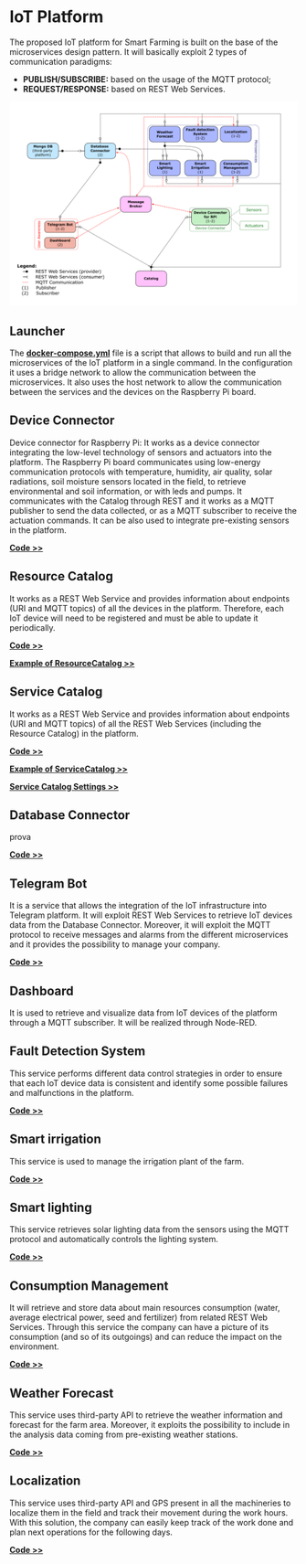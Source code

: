 # IoT Platform

The proposed IoT platform for Smart Farming is built on the base of the microservices design pattern. It will basically exploit 2 types of communication paradigms:
- **PUBLISH/SUBSCRIBE:** based on the usage of the MQTT protocol;
- **REQUEST/RESPONSE:** based on REST Web Services.

![plot](../Doc/Schema_platform.png)

## Launcher
The **[docker-compose.yml](./docker-compose.yml)** file is a script that allows to build and run all the microservices of the IoT platform in a single command. In the configuration it uses a bridge network to allow the communication between the microservices. It also uses the host network to allow the communication between the services and the devices on the Raspberry Pi board.

## Device Connector
Device connector for Raspberry Pi: It works as a device connector integrating the low-level technology of sensors  and actuators into the platform. The Raspberry Pi board communicates using low-energy communication protocols with temperature, humidity, air quality, solar radiations, soil moisture sensors located in the field, to retrieve environmental and soil information, or with leds and pumps. It communicates with the Catalog through REST and it works as a MQTT publisher to send the data collected, or as a MQTT subscriber to receive the actuation commands. It can be also used to integrate pre-existing sensors in the platform.

**[Code >>](./Devices/)**  

## Resource Catalog
It works as a REST Web Service and provides information about endpoints (URI and MQTT topics) of all the devices in the platform. Therefore, each IoT device will need to be registered and must be able to update it periodically.

**[Code >>](./ResourceCatalog/)**  

**[Example of ResourceCatalog >>](./Doc/ResourceCatalog.json)**

## Service Catalog
It works as a REST Web Service and provides information about endpoints (URI and MQTT topics) of all the REST Web Services (including the Resource Catalog) in the platform. 

**[Code >>](./ServiceCatalog/)**  

**[Example of ServiceCatalog >>](./Doc/ServiceCatalog.json)**

**[Service Catalog Settings >>](./Doc/ServiceCatalogSettings.json)**

## Database Connector
prova

**[Code >>](./Connector/)**  

## Telegram Bot
It is a service that allows the integration of the IoT infrastructure into Telegram platform. It will exploit REST Web Services to retrieve IoT devices data from the Database Connector. Moreover, it will exploit the MQTT protocol to receive messages and alarms from the different microservices and it provides the possibility to manage your company.

**[Code >>](./TelegramBot/)**  

## Dashboard
It is used to retrieve and visualize data from IoT devices of the platform through a MQTT subscriber. It will be realized through Node-RED.

## Fault Detection System 
This service performs different data control strategies in order to ensure that each IoT device data is consistent and identify some possible failures and malfunctions in the platform.

**[Code >>](./FaultDetectionService/)**  

## Smart irrigation
This service is used to manage the irrigation plant of the farm.

**[Code >>](./SmartIrrigation/)**  

## Smart lighting
This service retrieves solar lighting data from the sensors using the MQTT protocol and automatically controls the lighting system.

**[Code >>](./SmartLighting/)**  

## Consumption Management
It will retrieve and store data about main resources consumption (water, average electrical power, seed and fertilizer) from related REST Web Services. Through this service the company can have a picture of its consumption (and so of its outgoings) and can reduce the impact on the environment.

**[Code >>](./ConsumptionManager/)**  

## Weather Forecast
This service uses third-party API to retrieve the weather information and forecast for the farm area. Moreover, it exploits the possibility to include in the analysis data coming from pre-existing weather stations.

**[Code >>](./WeatherForecast/)**  

## Localization
This service uses third-party API and GPS present in all the machineries to localize them in the field and track their movement during the work hours. With this solution, the company can easily keep track of the work done and plan next operations for the following days.

**[Code >>](./Localization/)**  